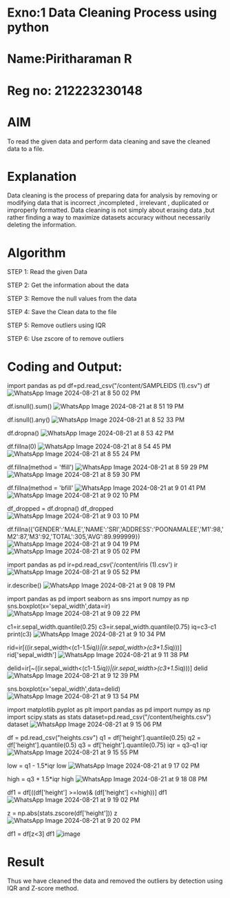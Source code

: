 # Exno:1 Data Cleaning Process using python

# Name:Piritharaman R
# Reg no: 212223230148

# AIM
To read the given data and perform data cleaning and save the cleaned data to a file.

# Explanation
Data cleaning is the process of preparing data for analysis by removing or modifying data that is incorrect ,incompleted , irrelevant , duplicated or improperly formatted. Data cleaning is not simply about erasing data ,but rather finding a way to maximize datasets accuracy without necessarily deleting the information.

# Algorithm
STEP 1: Read the given Data

STEP 2: Get the information about the data

STEP 3: Remove the null values from the data

STEP 4: Save the Clean data to the file

STEP 5: Remove outliers using IQR

STEP 6: Use zscore of to remove outliers

# Coding and Output:

import pandas as pd
df=pd.read_csv("/content/SAMPLEIDS (1).csv")
df
![WhatsApp Image 2024-08-21 at 8 50 02 PM](https://github.com/user-attachments/assets/5cbc5b85-b378-4fac-9a0d-9801f575a546)

df.isnull().sum()
![WhatsApp Image 2024-08-21 at 8 51 19 PM](https://github.com/user-attachments/assets/64fa6f07-b56c-47af-9a68-bc230e4a0230)

df.isnull().any()
![WhatsApp Image 2024-08-21 at 8 52 33 PM](https://github.com/user-attachments/assets/c315f1da-b37d-4ce2-bc05-352d93e25289)

df.dropna()
![WhatsApp Image 2024-08-21 at 8 53 42 PM](https://github.com/user-attachments/assets/d2b92284-5ccb-4c85-9375-e9e8ec92e9e7)

df.fillna(0)
![WhatsApp Image 2024-08-21 at 8 54 45 PM](https://github.com/user-attachments/assets/b6ed2f12-be86-479b-b443-818f9eacad82)
![WhatsApp Image 2024-08-21 at 8 55 24 PM](https://github.com/user-attachments/assets/b6f5982d-a7e7-4267-bb38-0910e69b42e9)

df.fillna(method = 'ffill')
![WhatsApp Image 2024-08-21 at 8 59 29 PM](https://github.com/user-attachments/assets/4c8f96d0-cb3a-4a2e-baa6-4cd385b915ca)
![WhatsApp Image 2024-08-21 at 8 59 30 PM](https://github.com/user-attachments/assets/d8008db1-e310-41c8-a659-195efa4ded1e)

df.fillna(method = 'bfill'
![WhatsApp Image 2024-08-21 at 9 01 41 PM](https://github.com/user-attachments/assets/0d964e56-9137-42a0-a371-18a89c5c5c58)
![WhatsApp Image 2024-08-21 at 9 02 10 PM](https://github.com/user-attachments/assets/155b7027-1187-4101-90da-26c522916978)

df_dropped = df.dropna()
df_dropped
![WhatsApp Image 2024-08-21 at 9 03 10 PM](https://github.com/user-attachments/assets/e958e35b-6892-41d7-b41f-b2aa96b08b0f)

df.fillna({'GENDER':'MALE','NAME':'SRI','ADDRESS':'POONAMALEE','M1':98,'M2':87,'M3':92,'TOTAL':305,'AVG':89.999999})
![WhatsApp Image 2024-08-21 at 9 04 19 PM](https://github.com/user-attachments/assets/08da8c43-8e60-4cbf-9021-72a1f08c8bd8)
![WhatsApp Image 2024-08-21 at 9 05 02 PM](https://github.com/user-attachments/assets/f5bf4187-c516-48ed-b46e-4fa405b00e46)

import pandas as pd
ir=pd.read_csv('/content/iris (1).csv')
ir
![WhatsApp Image 2024-08-21 at 9 05 52 PM](https://github.com/user-attachments/assets/3cf8f3a9-14b3-450b-ba85-ad00dc6fbd50)

ir.describe()
![WhatsApp Image 2024-08-21 at 9 08 19 PM](https://github.com/user-attachments/assets/0560dbaf-6e03-4ff1-9a18-5af1ba3e6bd6)

import pandas as pd
import seaborn as sns
import numpy as np
sns.boxplot(x='sepal_width',data=ir)
![WhatsApp Image 2024-08-21 at 9 09 22 PM](https://github.com/user-attachments/assets/7908205a-570d-4b11-9f41-54ee79cd2ba2)

c1=ir.sepal_width.quantile(0.25)
c3=ir.sepal_width.quantile(0.75)
iq=c3-c1
print(c3)
![WhatsApp Image 2024-08-21 at 9 10 34 PM](https://github.com/user-attachments/assets/05a67cb3-7c1c-450f-ab44-6b65db050687)

rid=ir[((ir.sepal_width<(c1-1.5*iq))|(ir.sepal_width>(c3+1.5*iq)))]
rid['sepal_width']
![WhatsApp Image 2024-08-21 at 9 11 38 PM](https://github.com/user-attachments/assets/5ab0bb16-81e5-4310-b901-29cabe658880)

delid=ir[~((ir.sepal_width<(c1-1.5*iq))|(ir.sepal_width>(c3+1.5*iq)))]
delid
![WhatsApp Image 2024-08-21 at 9 12 39 PM](https://github.com/user-attachments/assets/a48344dc-bafc-4221-bb41-427fc9061ade)

sns.boxplot(x='sepal_width',data=delid)
![WhatsApp Image 2024-08-21 at 9 13 54 PM](https://github.com/user-attachments/assets/02d961d2-732a-4613-a5b6-b0a3847ad721)

import matplotlib.pyplot as plt
import pandas as pd
import numpy as np
import scipy.stats as stats
dataset=pd.read_csv("/content/heights.csv")
dataset
![WhatsApp Image 2024-08-21 at 9 15 06 PM](https://github.com/user-attachments/assets/2a3942aa-99f2-4787-a21f-af5888778b9e)

df = pd.read_csv("heights.csv")
q1 = df['height'].quantile(0.25)
q2 = df['height'].quantile(0.5)
q3 = df['height'].quantile(0.75)
iqr = q3-q1
iqr
![WhatsApp Image 2024-08-21 at 9 15 55 PM](https://github.com/user-attachments/assets/2bdb81cb-fa62-45fa-bde8-5a8bfb6d6628)

low = q1 - 1.5*iqr
low
![WhatsApp Image 2024-08-21 at 9 17 02 PM](https://github.com/user-attachments/assets/27c461d3-8812-4d74-9e8e-60d4867eca7a)

high = q3 + 1.5*iqr
high
![WhatsApp Image 2024-08-21 at 9 18 08 PM](https://github.com/user-attachments/assets/67c7f429-8732-4e7c-addc-99ac02f28e94)

df1 = df[((df['height'] >=low)& (df['height'] <=high))]
df1
![WhatsApp Image 2024-08-21 at 9 19 02 PM](https://github.com/user-attachments/assets/b2407eb2-b27c-4964-9562-0bfd827e9a7f)

z = np.abs(stats.zscore(df['height']))
z
![WhatsApp Image 2024-08-21 at 9 20 02 PM](https://github.com/user-attachments/assets/e77e18e4-e140-4a90-a374-33f7f613924f)

df1 = df[z<3]
df1
![image](https://github.com/user-attachments/assets/7746f5c4-cfda-41bf-bdab-3781dc72b4c5)

# Result
Thus we have cleaned the data and removed the outliers by detection using IQR and Z-score method.
